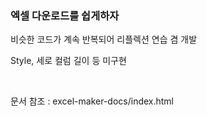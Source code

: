### 엑셀 다운로드를 쉽게하자  

비슷한 코드가 계속 반복되어 리플렉션 연습 겸 개발

Style, 세로 컬럼 길이 등 미구현  

<br>

문서 참조 : excel-maker-docs/index.html
